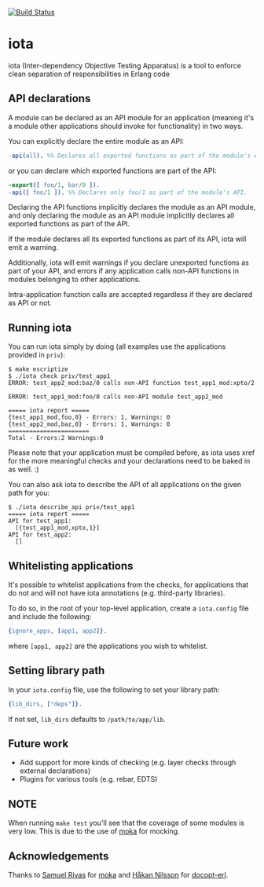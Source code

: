 [![Build Status](https://travis-ci.org/jpgneves/iota.png?branch=master)](https://travis-ci.org/jpgneves/iota)

iota
====

iota (Inter-dependency Objective Testing Apparatus) is a tool to enforce clean
separation of responsibilities in Erlang code


API declarations
----------------

A module can be declared as an API module for an application (meaning it's
a module other applications should invoke for functionality) in two ways.

You can explicitly declare the entire module as an API:
```erlang
-api(all). %% Declares all exported functions as part of the module's API.
```

or you can declare which exported functions are part of the API:
```erlang
-export([ foo/1, bar/0 ]).
-api([ foo/1 ]). %% Declares only foo/1 as part of the module's API.
```

Declaring the API functions implicitly declares the module as an API module,
and only declaring the module as an API module implicitly declares all
exported functions as part of the API.

If the module declares all its exported functions as part of its API, iota
will emit a warning.

Additionally, iota will emit warnings if you declare unexported functions
as part of your API, and errors if any application calls non-API functions
in modules belonging to other applications.

Intra-application function calls are accepted regardless if they are declared
as API or not.

Running iota
------------

You can run iota simply by doing (all examples use the applications provided
in ```priv```):

    $ make escriptize
    $ ./iota check priv/test_app1
    ERROR: test_app2_mod:baz/0 calls non-API function test_app1_mod:xpto/2

    ERROR: test_app1_mod:foo/0 calls non-API module test_app2_mod

    ===== iota report =====
    {test_app1_mod,foo,0} - Errors: 1, Warnings: 0
    {test_app2_mod,baz,0} - Errors: 1, Warnings: 0
    =======================
    Total - Errors:2 Warnings:0

Please note that your application must be compiled before, as iota uses xref for the more
meaningful checks and your declarations need to be baked in as well. :)

You can also ask iota to describe the API of all applications on the given path
for you:

    $ ./iota describe_api priv/test_app1
    ===== iota report =====
    API for test_app1:
      [{test_app1_mod,xpto,1}]
    API for test_app2:
      []

Whitelisting applications
-------------------------

It's possible to whitelist applications from the checks, for applications
that do not and will not have iota annotations (e.g. third-party libraries).

To do so, in the root of your top-level application, create a
```iota.config``` file and include the following:
```erlang
{ignore_apps, [app1, app2]}.
```
where ```[app1, app2]``` are the applications you wish to whitelist.

Setting library path
--------------------

In your ```iota.config``` file, use the following to set your library path:
```erlang
{lib_dirs, ["deps"]}.
```

If not set, ```lib_dirs``` defaults to ```/path/to/app/lib```.

Future work
-----------

* Add support for more kinds of checking (e.g. layer checks through external
declarations)
* Plugins for various tools (e.g. rebar, EDTS)


NOTE
----

When running ```make test``` you'll see that the coverage of some modules is
very low. This is due to the use of
[moka](https://github.com/samuelrivas/moka) for mocking.

Acknowledgements
----------------

Thanks to [Samuel Rivas](https://github.com/samuelrivas) for
[moka](https://github.com/samuelrivas/moka) and
[Håkan Nilsson](https://github.com/plux) for
[docopt-erl](https://github.com/plux/docopt-erl).
